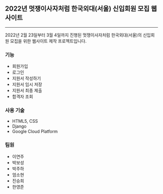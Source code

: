 ## 2022년 멋쟁이사자처럼 한국외대(서울) 신입회원 모집 웹사이트
---
2022년 2월 23일부터 3월 4일까지 진행된 멋쟁이사자처럼 한국외대(서울)의 신입회원 모집을 위한 웹사이트 제작 프로젝트입니다.

### 기능
- 회원가입
- 로그인
- 지원서 작성하기
- 지원서 임시 저장
- 지원서 최종 제출
- 합격자 조회

### 사용 기술
- HTML5, CSS
- Django
- Google Cloud Platform

### 팀원
- 이연주
- 박보성
- 박주하
- 엄소현
- 진승희
- 한영준